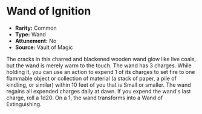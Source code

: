 # Wand of Ignition

- **Rarity:** Common
- **Type:** Wand
- **Attunement:** No
- **Source:** Vault of Magic

The cracks in this charred and blackened wooden wand glow like live coals, but the wand is merely warm to the touch. The wand has 3 charges. While holding it, you can use an action to expend 1 of its charges to set fire to one flammable object or collection of material (a stack of paper, a pile of kindling, or similar) within 10 feet of you that is Small or smaller. The wand regains all expended charges daily at dawn. If you expend the wand's last charge, roll a 1d20. On a 1, the wand transforms into a Wand of Extinguishing.
